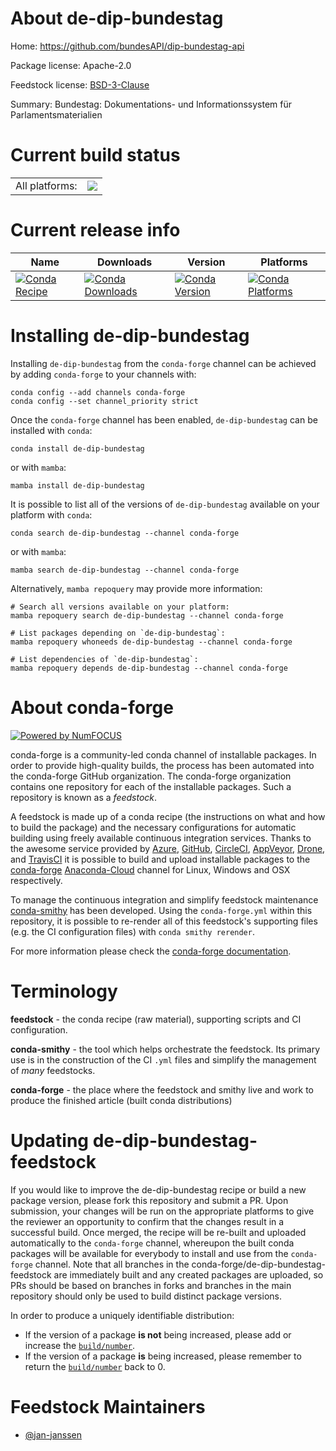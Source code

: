 About de-dip-bundestag
======================

Home: https://github.com/bundesAPI/dip-bundestag-api

Package license: Apache-2.0

Feedstock license: [BSD-3-Clause](https://github.com/conda-forge/de-dip-bundestag-feedstock/blob/main/LICENSE.txt)

Summary: Bundestag: Dokumentations- und Informationssystem für Parlamentsmaterialien

Current build status
====================


<table><tr><td>All platforms:</td>
    <td>
      <a href="https://dev.azure.com/conda-forge/feedstock-builds/_build/latest?definitionId=17512&branchName=main">
        <img src="https://dev.azure.com/conda-forge/feedstock-builds/_apis/build/status/de-dip-bundestag-feedstock?branchName=main">
      </a>
    </td>
  </tr>
</table>

Current release info
====================

| Name | Downloads | Version | Platforms |
| --- | --- | --- | --- |
| [![Conda Recipe](https://img.shields.io/badge/recipe-de--dip--bundestag-green.svg)](https://anaconda.org/conda-forge/de-dip-bundestag) | [![Conda Downloads](https://img.shields.io/conda/dn/conda-forge/de-dip-bundestag.svg)](https://anaconda.org/conda-forge/de-dip-bundestag) | [![Conda Version](https://img.shields.io/conda/vn/conda-forge/de-dip-bundestag.svg)](https://anaconda.org/conda-forge/de-dip-bundestag) | [![Conda Platforms](https://img.shields.io/conda/pn/conda-forge/de-dip-bundestag.svg)](https://anaconda.org/conda-forge/de-dip-bundestag) |

Installing de-dip-bundestag
===========================

Installing `de-dip-bundestag` from the `conda-forge` channel can be achieved by adding `conda-forge` to your channels with:

```
conda config --add channels conda-forge
conda config --set channel_priority strict
```

Once the `conda-forge` channel has been enabled, `de-dip-bundestag` can be installed with `conda`:

```
conda install de-dip-bundestag
```

or with `mamba`:

```
mamba install de-dip-bundestag
```

It is possible to list all of the versions of `de-dip-bundestag` available on your platform with `conda`:

```
conda search de-dip-bundestag --channel conda-forge
```

or with `mamba`:

```
mamba search de-dip-bundestag --channel conda-forge
```

Alternatively, `mamba repoquery` may provide more information:

```
# Search all versions available on your platform:
mamba repoquery search de-dip-bundestag --channel conda-forge

# List packages depending on `de-dip-bundestag`:
mamba repoquery whoneeds de-dip-bundestag --channel conda-forge

# List dependencies of `de-dip-bundestag`:
mamba repoquery depends de-dip-bundestag --channel conda-forge
```


About conda-forge
=================

[![Powered by
NumFOCUS](https://img.shields.io/badge/powered%20by-NumFOCUS-orange.svg?style=flat&colorA=E1523D&colorB=007D8A)](https://numfocus.org)

conda-forge is a community-led conda channel of installable packages.
In order to provide high-quality builds, the process has been automated into the
conda-forge GitHub organization. The conda-forge organization contains one repository
for each of the installable packages. Such a repository is known as a *feedstock*.

A feedstock is made up of a conda recipe (the instructions on what and how to build
the package) and the necessary configurations for automatic building using freely
available continuous integration services. Thanks to the awesome service provided by
[Azure](https://azure.microsoft.com/en-us/services/devops/), [GitHub](https://github.com/),
[CircleCI](https://circleci.com/), [AppVeyor](https://www.appveyor.com/),
[Drone](https://cloud.drone.io/welcome), and [TravisCI](https://travis-ci.com/)
it is possible to build and upload installable packages to the
[conda-forge](https://anaconda.org/conda-forge) [Anaconda-Cloud](https://anaconda.org/)
channel for Linux, Windows and OSX respectively.

To manage the continuous integration and simplify feedstock maintenance
[conda-smithy](https://github.com/conda-forge/conda-smithy) has been developed.
Using the ``conda-forge.yml`` within this repository, it is possible to re-render all of
this feedstock's supporting files (e.g. the CI configuration files) with ``conda smithy rerender``.

For more information please check the [conda-forge documentation](https://conda-forge.org/docs/).

Terminology
===========

**feedstock** - the conda recipe (raw material), supporting scripts and CI configuration.

**conda-smithy** - the tool which helps orchestrate the feedstock.
                   Its primary use is in the construction of the CI ``.yml`` files
                   and simplify the management of *many* feedstocks.

**conda-forge** - the place where the feedstock and smithy live and work to
                  produce the finished article (built conda distributions)


Updating de-dip-bundestag-feedstock
===================================

If you would like to improve the de-dip-bundestag recipe or build a new
package version, please fork this repository and submit a PR. Upon submission,
your changes will be run on the appropriate platforms to give the reviewer an
opportunity to confirm that the changes result in a successful build. Once
merged, the recipe will be re-built and uploaded automatically to the
`conda-forge` channel, whereupon the built conda packages will be available for
everybody to install and use from the `conda-forge` channel.
Note that all branches in the conda-forge/de-dip-bundestag-feedstock are
immediately built and any created packages are uploaded, so PRs should be based
on branches in forks and branches in the main repository should only be used to
build distinct package versions.

In order to produce a uniquely identifiable distribution:
 * If the version of a package **is not** being increased, please add or increase
   the [``build/number``](https://docs.conda.io/projects/conda-build/en/latest/resources/define-metadata.html#build-number-and-string).
 * If the version of a package **is** being increased, please remember to return
   the [``build/number``](https://docs.conda.io/projects/conda-build/en/latest/resources/define-metadata.html#build-number-and-string)
   back to 0.

Feedstock Maintainers
=====================

* [@jan-janssen](https://github.com/jan-janssen/)

